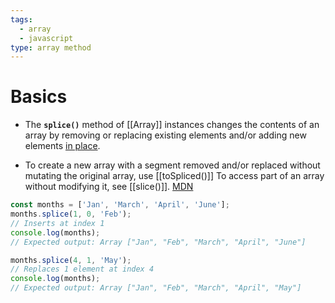 ```yaml
---
tags:
  - array
  - javascript
type: array method
---
```

# Basics
- The **`splice()`** method of [[Array]] instances changes the contents of an array by removing or replacing existing elements and/or adding new elements [in place](https://en.wikipedia.org/wiki/In-place_algorithm).

- To create a new array with a segment removed and/or replaced without mutating the original array, use [[toSpliced()]] To access part of an array without modifying it, see [[slice()]]. [MDN](https://developer.mozilla.org/en-US/docs/Web/JavaScript/Reference/Global_Objects/Array/splice)

```javascript
const months = ['Jan', 'March', 'April', 'June'];
months.splice(1, 0, 'Feb');
// Inserts at index 1
console.log(months);
// Expected output: Array ["Jan", "Feb", "March", "April", "June"]

months.splice(4, 1, 'May');
// Replaces 1 element at index 4
console.log(months);
// Expected output: Array ["Jan", "Feb", "March", "April", "May"]

```
